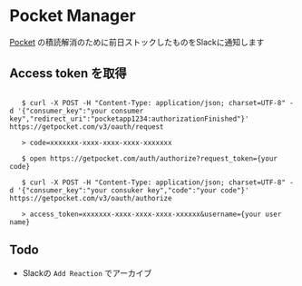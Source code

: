 # Pocket Manager

[Pocket](getpocket.com) の積読解消のために前日ストックしたものをSlackに通知します

## Access token を取得
 
```shell script

   $ curl -X POST -H "Content-Type: application/json; charset=UTF-8" -d '{"consumer_key":"your consumer key","redirect_uri":"pocketapp1234:authorizationFinished"}' https://getpocket.com/v3/oauth/request

   > code=xxxxxxx-xxxx-xxxx-xxxx-xxxxxxx

   $ open https://getpocket.com/auth/authorize?request_token={your code}

   $ curl -X POST -H "Content-Type: application/json; charset=UTF-8" -d '{"consumer_key":"your consuker key","code":"your code"}' https://getpocket.com/v3/oauth/authorize
   
   > access_token=xxxxxxx-xxxx-xxxx-xxxx-xxxxxx&username={your user name}
```

## Todo

- Slackの `Add Reaction` でアーカイブ

